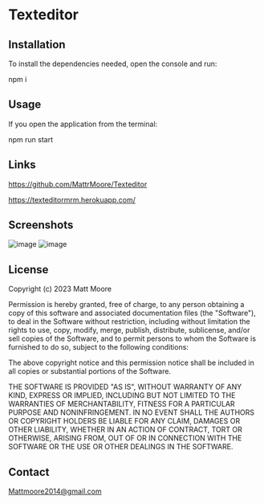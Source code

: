 # Texteditor

## Installation

To install the dependencies needed, open the console and run:

npm i

## Usage 

If you open the application from the terminal:

npm run start

## Links 
https://github.com/MattrMoore/Texteditor

https://texteditormrm.herokuapp.com/

## Screenshots 
![image](https://github.com/MattrMoore/Texteditor/assets/114311012/5733f715-2b7e-414f-9a39-db8cec93a1cc)
![image](https://github.com/MattrMoore/Texteditor/assets/114311012/7985ba4c-4d90-43f9-8a24-3445f3cef848)


## License 

Copyright (c) 2023 Matt Moore

Permission is hereby granted, free of charge, to any person obtaining a copy
of this software and associated documentation files (the "Software"), to deal
in the Software without restriction, including without limitation the rights
to use, copy, modify, merge, publish, distribute, sublicense, and/or sell
copies of the Software, and to permit persons to whom the Software is
furnished to do so, subject to the following conditions:

The above copyright notice and this permission notice shall be included in all
copies or substantial portions of the Software.

THE SOFTWARE IS PROVIDED "AS IS", WITHOUT WARRANTY OF ANY KIND, EXPRESS OR
IMPLIED, INCLUDING BUT NOT LIMITED TO THE WARRANTIES OF MERCHANTABILITY,
FITNESS FOR A PARTICULAR PURPOSE AND NONINFRINGEMENT. IN NO EVENT SHALL THE
AUTHORS OR COPYRIGHT HOLDERS BE LIABLE FOR ANY CLAIM, DAMAGES OR OTHER
LIABILITY, WHETHER IN AN ACTION OF CONTRACT, TORT OR OTHERWISE, ARISING FROM,
OUT OF OR IN CONNECTION WITH THE SOFTWARE OR THE USE OR OTHER DEALINGS IN THE
SOFTWARE.

## Contact 
Mattmoore2014@gmail.com
